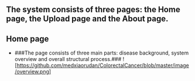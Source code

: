 ## **The system consists of three pages: the Home page, the Upload page and the About page.**
## **Home page**
- ###The page consists of three main parts: disease background, system overview and overall structural process.###
![https://github.com/medxiaorudan/ColorectalCancer/blob/master/image/overview.png]
